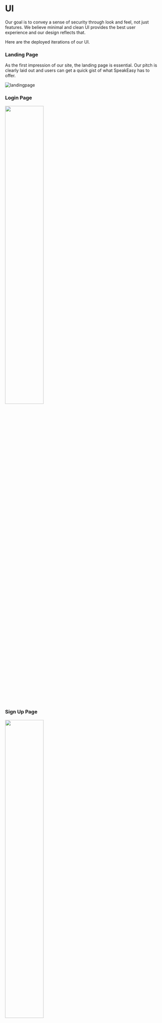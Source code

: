 # UI

Our goal is to convey a sense of security through look and feel, not just features. We believe minimal and clean UI provides the best user experience and our design reflects that. 

Here are the deployed iterations of our UI. 

### Landing Page
As the first impression of our site, the landing page is essential. Our pitch is clearly laid out and users can get a quick gist of what SpeakEasy has to offer. 

![landingpage](../images/landing.png)

### Login Page
<img src="../images/login.png" height="50%" width="50%" />


### Sign Up Page
<img src="../images/signup.png" height="50%" width="50%" />

### Home Page (Blank)
Blank home page with no feeds to display.

![home_blank](../images/home_blank.png)

### Create Post
![createPost](../images/createpost.png)

### Deactivate Account
![deactivate](../images/deactivate.png)

### Profile
Profile page with additional options and account information. 

![profile](../images/profile.png)

### Edit Profile
![edit_profile](../images/edit_profile.png)

### Explore
The explore list is populated with individual user cards.

![explore](../images/explore_card.png)

### Confirm/Delete Followers
Confirm Followers            |  Delete Followers
:-------------------------:|:-------------------------:
![confirm](../images/confirm_followers.png) |  ![delete](../images/delete_followers.png)
